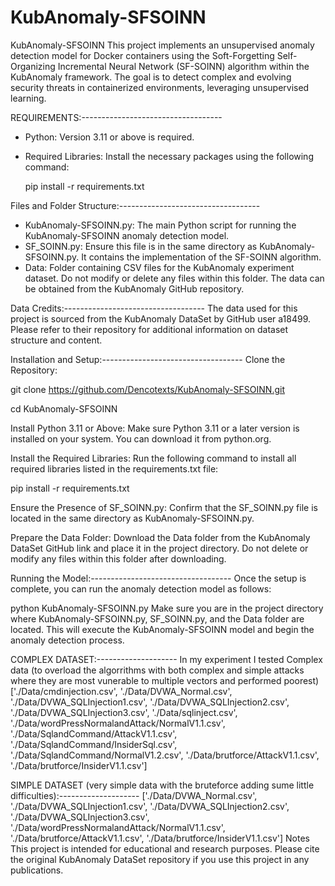 # KubAnomaly-SFSOINN
KubAnomaly-SFSOINN
This project implements an unsupervised anomaly detection model for Docker containers using the Soft-Forgetting Self-Organizing Incremental Neural Network (SF-SOINN) algorithm within the KubAnomaly framework. The goal is to detect complex and evolving security threats in containerized environments, leveraging unsupervised learning.

REQUIREMENTS:-----------------------------------
* Python: Version 3.11 or above is required.
* Required Libraries: Install the necessary packages using the following command:

  pip install -r requirements.txt

Files and Folder Structure:-----------------------------------
* KubAnomaly-SFSOINN.py: The main Python script for running the KubAnomaly-SFSOINN anomaly detection model.
* SF_SOINN.py: Ensure this file is in the same directory as KubAnomaly-SFSOINN.py. It contains the implementation of the SF-SOINN algorithm.
* Data: Folder containing CSV files for the KubAnomaly experiment dataset. Do not modify or delete any files within this folder. The data can be obtained from the KubAnomaly GitHub repository.

Data Credits:-----------------------------------
The data used for this project is sourced from the KubAnomaly DataSet by GitHub user a18499. Please refer to their repository for additional information on dataset structure and content.

Installation and Setup:-----------------------------------
Clone the Repository:

git clone https://github.com/Dencotexts/KubAnomaly-SFSOINN.git

cd KubAnomaly-SFSOINN

Install Python 3.11 or Above: Make sure Python 3.11 or a later version is installed on your system. You can download it from python.org.

Install the Required Libraries: Run the following command to install all required libraries listed in the requirements.txt file:

pip install -r requirements.txt

Ensure the Presence of SF_SOINN.py: Confirm that the SF_SOINN.py file is located in the same directory as KubAnomaly-SFSOINN.py.

Prepare the Data Folder: Download the Data folder from the KubAnomaly DataSet GitHub link and place it in the project directory. Do not delete or modify any files within this folder after downloading.

Running the Model:-----------------------------------
Once the setup is complete, you can run the anomaly detection model as follows:

python KubAnomaly-SFSOINN.py
Make sure you are in the project directory where KubAnomaly-SFSOINN.py, SF_SOINN.py, and the Data folder are located. This will execute the KubAnomaly-SFSOINN model and begin the anomaly detection process.

COMPLEX DATASET:--------------------
In my experiment I tested Complex data (to overload the algorrithms with both complex and simple attacks where they are most vunerable to multiple vectors and performed poorest)
['./Data/cmdinjection.csv', './Data/DVWA_Normal.csv', './Data/DVWA_SQLInjection1.csv', './Data/DVWA_SQLInjection2.csv', './Data/DVWA_SQLInjection3.csv', './Data/sqlinject.csv', './Data/wordPressNormalandAttack/NormalV1.1.csv', './Data/SqlandCommand/AttackV1.1.csv', './Data/SqlandCommand/InsiderSql.csv', './Data/SqlandCommand/NormalV1.2.csv', './Data/brutforce/AttackV1.1.csv', './Data/brutforce/InsiderV1.1.csv']

SIMPLE DATASET (very simple data with the bruteforce adding sume little difficulties):--------------------
['./Data/DVWA_Normal.csv', './Data/DVWA_SQLInjection1.csv', './Data/DVWA_SQLInjection2.csv', './Data/DVWA_SQLInjection3.csv', './Data/wordPressNormalandAttack/NormalV1.1.csv',  './Data/brutforce/AttackV1.1.csv', './Data/brutforce/InsiderV1.1.csv']
Notes
This project is intended for educational and research purposes.
Please cite the original KubAnomaly DataSet repository if you use this project in any publications.
